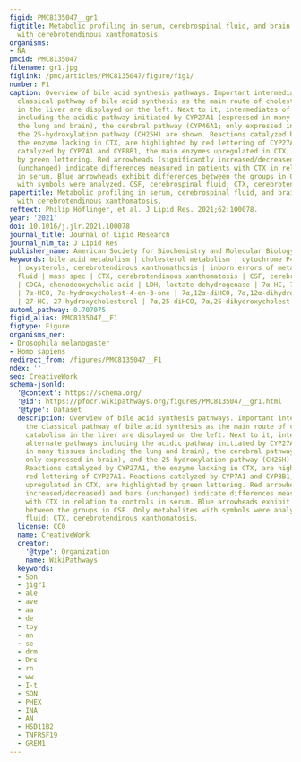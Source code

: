 ```yaml
---
figid: PMC8135047__gr1
figtitle: Metabolic profiling in serum, cerebrospinal fluid, and brain of patients
  with cerebrotendinous xanthomatosis
organisms:
- NA
pmcid: PMC8135047
filename: gr1.jpg
figlink: /pmc/articles/PMC8135047/figure/fig1/
number: F1
caption: Overview of bile acid synthesis pathways. Important intermediates of the
  classical pathway of bile acid synthesis as the main route of cholesterol catabolism
  in the liver are displayed on the left. Next to it, intermediates of alternate pathways
  including the acidic pathway initiated by CYP27A1 (expressed in many tissues including
  the lung and brain), the cerebral pathway (CYP46A1; only expressed in brain), and
  the 25-hydroxylation pathway (CH25H) are shown. Reactions catalyzed by CYP27A1,
  the enzyme lacking in CTX, are highlighted by red lettering of CYP27A1. Reactions
  catalyzed by CYP7A1 and CYP8B1, the main enzymes upregulated in CTX, are highlighted
  by green lettering. Red arrowheads (significantly increased/decreased) and bars
  (unchanged) indicate differences measured in patients with CTX in relation to controls
  in serum. Blue arrowheads exhibit differences between the groups in CSF. Only metabolites
  with symbols were analyzed. CSF, cerebrospinal fluid; CTX, cerebrotendinous xanthomatosis.
papertitle: Metabolic profiling in serum, cerebrospinal fluid, and brain of patients
  with cerebrotendinous xanthomatosis.
reftext: Philip Höflinger, et al. J Lipid Res. 2021;62:100078.
year: '2021'
doi: 10.1016/j.jlr.2021.100078
journal_title: Journal of Lipid Research
journal_nlm_ta: J Lipid Res
publisher_name: American Society for Biochemistry and Molecular Biology
keywords: bile acid metabolism | cholesterol metabolism | cytochrome P450 | lipodystrophies
  | oxysterols, cerebrotendinous xanthomathosis | inborn errors of metabolism | cerebrospinal
  fluid | mass spec | CTX, cerebrotendinous xanthomatosis | CSF, cerebrospinal fluid
  | CDCA, chenodeoxycholic acid | LDH, lactate dehydrogenase | 7α-HC, 7α-hydroxycholesterol
  | 7α-HCO, 7α-hydroxycholest-4-en-3-one | 7α,12α-diHCO, 7α,12α-dihydroxycholest-4-en-3-one
  | 27-HC, 27-hydroxycholesterol | 7α,25-diHCO, 7α,25-dihydroxycholest-4-en-3-one
automl_pathway: 0.707075
figid_alias: PMC8135047__F1
figtype: Figure
organisms_ner:
- Drosophila melanogaster
- Homo sapiens
redirect_from: /figures/PMC8135047__F1
ndex: ''
seo: CreativeWork
schema-jsonld:
  '@context': https://schema.org/
  '@id': https://pfocr.wikipathways.org/figures/PMC8135047__gr1.html
  '@type': Dataset
  description: Overview of bile acid synthesis pathways. Important intermediates of
    the classical pathway of bile acid synthesis as the main route of cholesterol
    catabolism in the liver are displayed on the left. Next to it, intermediates of
    alternate pathways including the acidic pathway initiated by CYP27A1 (expressed
    in many tissues including the lung and brain), the cerebral pathway (CYP46A1;
    only expressed in brain), and the 25-hydroxylation pathway (CH25H) are shown.
    Reactions catalyzed by CYP27A1, the enzyme lacking in CTX, are highlighted by
    red lettering of CYP27A1. Reactions catalyzed by CYP7A1 and CYP8B1, the main enzymes
    upregulated in CTX, are highlighted by green lettering. Red arrowheads (significantly
    increased/decreased) and bars (unchanged) indicate differences measured in patients
    with CTX in relation to controls in serum. Blue arrowheads exhibit differences
    between the groups in CSF. Only metabolites with symbols were analyzed. CSF, cerebrospinal
    fluid; CTX, cerebrotendinous xanthomatosis.
  license: CC0
  name: CreativeWork
  creator:
    '@type': Organization
    name: WikiPathways
  keywords:
  - Son
  - jigr1
  - ale
  - ave
  - aa
  - de
  - toy
  - an
  - se
  - drm
  - Drs
  - rn
  - ww
  - I-t
  - SON
  - PHEX
  - INA
  - AN
  - HSD11B2
  - TNFRSF19
  - GREM1
---
```

